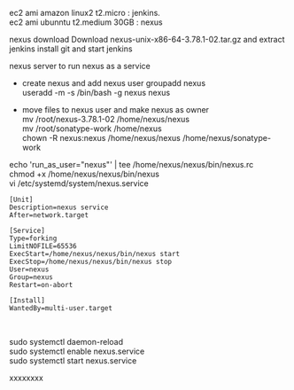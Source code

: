 ec2 ami amazon linux2 t2.micro : jenkins.  
ec2 ami ubunntu  t2.medium   30GB  : nexus  

nexus download  Download nexus-unix-x86-64-3.78.1-02.tar.gz and extract   
jenkins install git and  start jenkins  


nexus server to run nexus as a service  
- create nexus and add nexus user 
    groupadd nexus  
    useradd -m -s /bin/bash -g nexus nexus

- move files to nexus user and make nexus as owner  
     mv /root/nexus-3.78.1-02 /home/nexus/nexus  
     mv /root/sonatype-work  /home/nexus  
     chown -R nexus:nexus /home/nexus/nexus /home/nexus/sonatype-work  

echo 'run_as_user="nexus"' | tee /home/nexus/nexus/bin/nexus.rc  
chmod +x /home/nexus/nexus/bin/nexus  
vi  /etc/systemd/system/nexus.service  

```
[Unit]
Description=nexus service
After=network.target

[Service]
Type=forking
LimitNOFILE=65536
ExecStart=/home/nexus/nexus/bin/nexus start
ExecStop=/home/nexus/nexus/bin/nexus stop
User=nexus
Group=nexus
Restart=on-abort

[Install]
WantedBy=multi-user.target
```
<br />

sudo systemctl daemon-reload  
sudo systemctl enable nexus.service  
sudo systemctl start nexus.service  

xxxxxxxx






       
